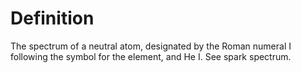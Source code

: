 # Definition

The spectrum of a neutral atom, designated by the Roman numeral I
following the symbol for the element, and He I. See spark spectrum.
